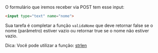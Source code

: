 O formulário que iremos receber via POST tem esse input:

```html
<input type="text" name="nome">
```

Sua tarefa é completar a função `validaNome` que deve retornar false se o nome (parâmetro) estiver vazio ou retornar true se o nome não estiver vazio.

Dica: Você pode utilizar a função: [strlen](http://php.net/manual/en/function.strlen.php)